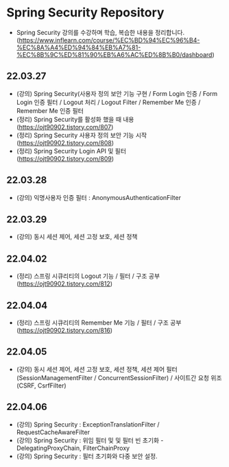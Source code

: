 # Spring Security Repository
+ Spring Security 강의를 수강하며 학습, 복습한 내용을 정리합니다.(https://www.inflearn.com/course/%EC%BD%94%EC%96%B4-%EC%8A%A4%ED%94%84%EB%A7%81-%EC%8B%9C%ED%81%90%EB%A6%AC%ED%8B%B0/dashboard)


## 22.03.27
+ (강의) Spring Security(사용자 정의 보안 기능 구현 / Form Login 인증 / Form Login 인증 필터 / Logout 처리 / Logout Filter / Remember Me 인증 / Remember Me 인증 필터
+ (정리) Spring Security를 활성화 했을 때 내용(https://ojt90902.tistory.com/807)
+ (정리) Spring Security 사용자 정의 보안 기능 시작(https://ojt90902.tistory.com/808)
+ (정리) Spring Security Login API 및 필터 (https://ojt90902.tistory.com/809)


## 22.03.28
+ (강의) 익명사용자 인증 필터 : AnonymousAuthenticationFilter

## 22.03.29
+ (강의) 동시 세션 제어, 세션 고정 보호, 세션 정책

## 22.04.02
+ (정리) 스프링 시큐리티의 Logout 기능 / 필터 / 구조 공부 (https://ojt90902.tistory.com/812)

## 22.04.04
+ (정리) 스프링 시큐리티의 Remember Me 기능 / 필터 / 구조 공부 (https://ojt90902.tistory.com/816)

## 22.04.05
+ (강의) 동시 세션 제어, 세션 고정 보호, 세션 정책, 세션 제어 필터(SessionManagementFilter / ConcurrentSessionFilter) / 사이트간 요청 위조 (CSRF, CsrfFilter)

## 22.04.06
+ (강의) Spring Security : ExceptionTranslationFilter / RequestCacheAwareFilter
+ (강의) Spring Security : 위임 필터 및 및 필터 빈 초기화 - DelegatingProxyChain, FilterChainProxy
+ (강의) Spring Security : 필터 초기화와 다중 보안 설정. 
